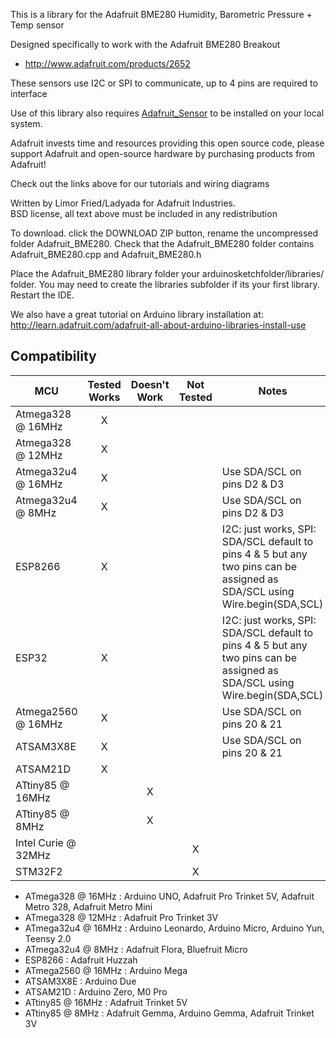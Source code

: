 This is a library for the Adafruit BME280 Humidity, Barometric Pressure + Temp sensor

Designed specifically to work with the Adafruit BME280 Breakout 
 * http://www.adafruit.com/products/2652

These sensors use I2C or SPI to communicate, up to 4 pins are required to interface

Use of this library also requires [Adafruit_Sensor](https://github.com/adafruit/Adafruit_Sensor)
to be installed on your local system.

Adafruit invests time and resources providing this open source code, 
please support Adafruit and open-source hardware by purchasing 
products from Adafruit!

Check out the links above for our tutorials and wiring diagrams 

Written by Limor Fried/Ladyada for Adafruit Industries.  
BSD license, all text above must be included in any redistribution

To download. click the DOWNLOAD ZIP button, rename the uncompressed folder Adafruit_BME280. 
Check that the Adafruit_BME280 folder contains Adafruit_BME280.cpp and Adafruit_BME280.h

Place the Adafruit_BME280 library folder your arduinosketchfolder/libraries/ folder. 
You may need to create the libraries subfolder if its your first library. Restart the IDE.

We also have a great tutorial on Arduino library installation at:
http://learn.adafruit.com/adafruit-all-about-arduino-libraries-install-use
<!-- START COMPATIBILITY TABLE -->

## Compatibility

MCU                | Tested Works | Doesn't Work | Not Tested  | Notes
------------------ | :----------: | :----------: | :---------: | -----
Atmega328 @ 16MHz  |      X       |             |            | 
Atmega328 @ 12MHz  |      X       |             |            | 
Atmega32u4 @ 16MHz |      X       |             |            | Use SDA/SCL on pins D2 &amp; D3
Atmega32u4 @ 8MHz  |      X       |             |            | Use SDA/SCL on pins D2 &amp; D3
ESP8266            |      X       |             |            | I2C: just works, SPI: SDA/SCL default to pins 4 &amp; 5 but any two pins can be assigned as SDA/SCL using Wire.begin(SDA,SCL)
ESP32              |      X       |             |            | I2C: just works, SPI: SDA/SCL default to pins 4 &amp; 5 but any two pins can be assigned as SDA/SCL using Wire.begin(SDA,SCL) 
Atmega2560 @ 16MHz |      X       |             |            | Use SDA/SCL on pins 20 &amp; 21
ATSAM3X8E          |      X       |             |            | Use SDA/SCL on pins 20 &amp; 21
ATSAM21D           |      X       |             |            | 
ATtiny85 @ 16MHz   |              |     X       |            | 
ATtiny85 @ 8MHz    |              |     X       |            | 
Intel Curie @ 32MHz |             |             |     X      | 
STM32F2            |              |             |     X      | 

  * ATmega328 @ 16MHz : Arduino UNO, Adafruit Pro Trinket 5V, Adafruit Metro 328, Adafruit Metro Mini
  * ATmega328 @ 12MHz : Adafruit Pro Trinket 3V
  * ATmega32u4 @ 16MHz : Arduino Leonardo, Arduino Micro, Arduino Yun, Teensy 2.0
  * ATmega32u4 @ 8MHz : Adafruit Flora, Bluefruit Micro
  * ESP8266 : Adafruit Huzzah
  * ATmega2560 @ 16MHz : Arduino Mega
  * ATSAM3X8E : Arduino Due
  * ATSAM21D : Arduino Zero, M0 Pro
  * ATtiny85 @ 16MHz : Adafruit Trinket 5V
  * ATtiny85 @ 8MHz : Adafruit Gemma, Arduino Gemma, Adafruit Trinket 3V

<!-- END COMPATIBILITY TABLE -->
